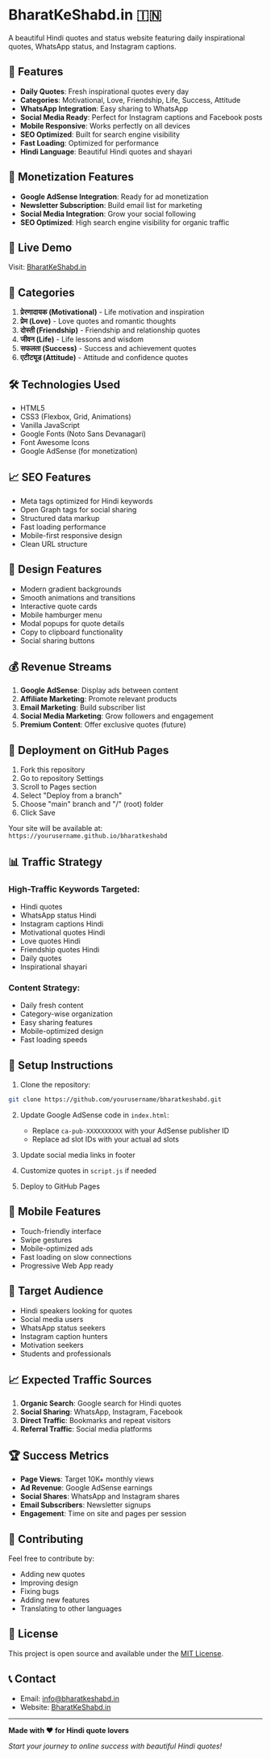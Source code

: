 # BharatKeShabd.in 🇮🇳

A beautiful Hindi quotes and status website featuring daily inspirational quotes, WhatsApp status, and Instagram captions.

## 🌟 Features

- **Daily Quotes**: Fresh inspirational quotes every day
- **Categories**: Motivational, Love, Friendship, Life, Success, Attitude
- **WhatsApp Integration**: Easy sharing to WhatsApp
- **Social Media Ready**: Perfect for Instagram captions and Facebook posts
- **Mobile Responsive**: Works perfectly on all devices
- **SEO Optimized**: Built for search engine visibility
- **Fast Loading**: Optimized for performance
- **Hindi Language**: Beautiful Hindi quotes and shayari

## 🎯 Monetization Features

- **Google AdSense Integration**: Ready for ad monetization
- **Newsletter Subscription**: Build email list for marketing
- **Social Media Integration**: Grow your social following
- **SEO Optimized**: High search engine visibility for organic traffic

## 🚀 Live Demo

Visit: [BharatKeShabd.in](https://your-username.github.io/bharatkeshabd)

## 📱 Categories

1. **प्रेरणादायक (Motivational)** - Life motivation and inspiration
2. **प्रेम (Love)** - Love quotes and romantic thoughts
3. **दोस्ती (Friendship)** - Friendship and relationship quotes
4. **जीवन (Life)** - Life lessons and wisdom
5. **सफलता (Success)** - Success and achievement quotes
6. **एटीट्यूड (Attitude)** - Attitude and confidence quotes

## 🛠️ Technologies Used

- HTML5
- CSS3 (Flexbox, Grid, Animations)
- Vanilla JavaScript
- Google Fonts (Noto Sans Devanagari)
- Font Awesome Icons
- Google AdSense (for monetization)

## 📈 SEO Features

- Meta tags optimized for Hindi keywords
- Open Graph tags for social sharing
- Structured data markup
- Fast loading performance
- Mobile-first responsive design
- Clean URL structure

## 🎨 Design Features

- Modern gradient backgrounds
- Smooth animations and transitions
- Interactive quote cards
- Mobile hamburger menu
- Modal popups for quote details
- Copy to clipboard functionality
- Social sharing buttons

## 💰 Revenue Streams

1. **Google AdSense**: Display ads between content
2. **Affiliate Marketing**: Promote relevant products
3. **Email Marketing**: Build subscriber list
4. **Social Media Marketing**: Grow followers and engagement
5. **Premium Content**: Offer exclusive quotes (future)

## 🚀 Deployment on GitHub Pages

1. Fork this repository
2. Go to repository Settings
3. Scroll to Pages section
4. Select "Deploy from a branch"
5. Choose "main" branch and "/" (root) folder
6. Click Save

Your site will be available at: `https://yourusername.github.io/bharatkeshabd`

## 📊 Traffic Strategy

### High-Traffic Keywords Targeted:
- Hindi quotes
- WhatsApp status Hindi
- Instagram captions Hindi
- Motivational quotes Hindi
- Love quotes Hindi
- Friendship quotes Hindi
- Daily quotes
- Inspirational shayari

### Content Strategy:
- Daily fresh content
- Category-wise organization
- Easy sharing features
- Mobile-optimized design
- Fast loading speeds

## 🔧 Setup Instructions

1. Clone the repository:
```bash
git clone https://github.com/yourusername/bharatkeshabd.git
```

2. Update Google AdSense code in `index.html`:
   - Replace `ca-pub-XXXXXXXXXX` with your AdSense publisher ID
   - Replace ad slot IDs with your actual ad slots

3. Update social media links in footer

4. Customize quotes in `script.js` if needed

5. Deploy to GitHub Pages

## 📱 Mobile Features

- Touch-friendly interface
- Swipe gestures
- Mobile-optimized ads
- Fast loading on slow connections
- Progressive Web App ready

## 🎯 Target Audience

- Hindi speakers looking for quotes
- Social media users
- WhatsApp status seekers
- Instagram caption hunters
- Motivation seekers
- Students and professionals

## 📈 Expected Traffic Sources

1. **Organic Search**: Google search for Hindi quotes
2. **Social Sharing**: WhatsApp, Instagram, Facebook
3. **Direct Traffic**: Bookmarks and repeat visitors
4. **Referral Traffic**: Social media platforms

## 🏆 Success Metrics

- **Page Views**: Target 10K+ monthly views
- **Ad Revenue**: Google AdSense earnings
- **Social Shares**: WhatsApp and Instagram shares
- **Email Subscribers**: Newsletter signups
- **Engagement**: Time on site and pages per session

## 🤝 Contributing

Feel free to contribute by:
- Adding new quotes
- Improving design
- Fixing bugs
- Adding new features
- Translating to other languages

## 📄 License

This project is open source and available under the [MIT License](LICENSE).

## 📞 Contact

- Email: info@bharatkeshabd.in
- Website: [BharatKeShabd.in](https://bharatkeshabd.in)

---

**Made with ❤️ for Hindi quote lovers**

*Start your journey to online success with beautiful Hindi quotes!*
